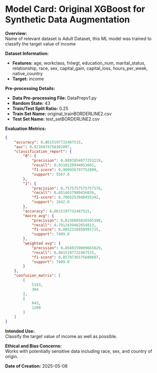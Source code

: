 # Model Card: Original XGBoost for Synthetic Data Augmentation

**Overview:**  
Name of relevant dataset is Adult Dataset, this ML model was trained to classify the target value of income

**Dataset Information:**  
- **Features:** age, workclass, fnlwgt, education_num, marital_status, relationship, race, sex, capital_gain, capital_loss, hours_per_week, native_country
- **Target:** income

**Pre-processing Details:**  
- **Data Pre-processing File:** DataPrepv1.py
- **Random State:** 43
- **Train/Test Split Ratio:** 0.25
- **Train Set Name:** original_trainBORDERLINE2.csv
- **Test Set Name:** test_setBORDERLINE2.csv

**Evaluation Metrics:**  
```json
{
    "accuracy": 0.8615197732487515,
    "auc": 0.9216974758382097,
    "classification_report": {
        "0": {
            "precision": 0.8897854077253219,
            "recall": 0.9310220944853601,
            "f1-score": 0.909936797752809,
            "support": 5567.0
        },
        "1": {
            "precision": 0.7575757575757576,
            "recall": 0.6514657980456026,
            "f1-score": 0.7005253940455342,
            "support": 1842.0
        },
        "accuracy": 0.8615197732487515,
        "macro avg": {
            "precision": 0.8236805826505398,
            "recall": 0.7912439462654813,
            "f1-score": 0.8052310958991715,
            "support": 7409.0
        },
        "weighted avg": {
            "precision": 0.8569159009665829,
            "recall": 0.8615197732487515,
            "f1-score": 0.8578736575680607,
            "support": 7409.0
        }
    },
    "confusion_matrix": [
        [
            5183,
            384
        ],
        [
            642,
            1200
        ]
    ]
}
```

**Intended Use:**  
Classify the target value of income as well as possible.

**Ethical and Bias Concerns:**  
Works with potentially sensitive data including race, sex, and country of origin.

**Date of Creation:** 2025-05-08